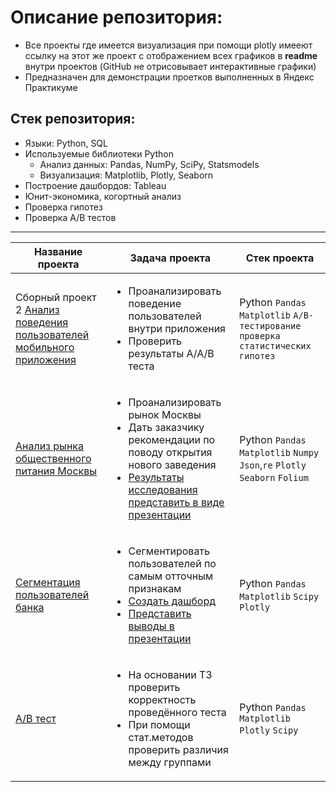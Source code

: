 # Описание репозитория:
* Все проекты где имеется визуализация при помощи plotly имееют ссылку на этот же проект с отображением всех графиков в **readme** внутри проектов (GitHub не отрисовывает интерактивные графики)
* Предназначен для демонстрации проетков выполненных в Яндекс Практикуме

## Стек репозитория:
* Языки: Python, SQL
* Используемые библиотеки Python
   * Анализ данных: Pandas, NumPy, SciPy, Statsmodels
   * Визуализация: Matplotlib, Plotly, Seaborn
* Построение дашбордов: Tableau
* Юнит-экономика, когортный анализ
* Проверка гипотез
* Проверка A/B тестов
  
___ 

| **Название проекта** | **Задача проекта** | **Стек проекта** |
|----------------------|--------------------|------------------|
| Сборный проект 2 [Анализ поведения пользователей мобильного приложения](https://github.com/romanbinya/projecctyandex/tree/main/Сборный%20проект%202)|<ul><li>Проанализировать поведение пользователей внутри приложения</li><li>Проверить результаты A/A/B теста</li></ul>| Python `Pandas` `Matplotlib`     `A/B-тестирование проверка статистических гипотез`
|[Анализ рынка общественного питания Москвы](https://github.com/romanbinya/projecctyandex/tree/main/Анализ%20рынка%20общепита%20Москвы)|<ul><li>Проанализировать рынок Москвы</li><li>Дать заказчику рекомендации по поводу открытия нового заведения</li><li>[Результаты исследования представить в виде презентации](https://drive.google.com/file/d/1xAjPyFQRQ6M7H_xtWxHUfbPiFHENEhWf/view)</li></ul> | Python `Pandas`  `Matplotlib`  `Numpy`  `Json`,`re`  `Plotly`  `Seaborn`  `Folium`|
|[Сегментация пользователей банка](https://github.com/romanbinya/projecctyandex/tree/main/Сегментация%20пользователей%20банка)| <ul><li>Сегментировать пользователей по самым отточным признакам</li><li>[Создать дашборд](https://public.tableau.com/app/profile/roman.binya/viz/FinalProjectYandex_16851910998140/sheet3)</li><li> [Представить выводы в презентации](https://drive.google.com/file/d/1-sr3Y4KdyQbMjS9voE5_fTz35mi527Pw/view)</li></ul>|Python `Pandas`  `Matplotlib`  `Scipy`  `Plotly`|
|[A/B тест](https://github.com/romanbinya/projecctyandex/tree/main/A%5CB%20тест)|<ul><li>На основании ТЗ проверить корректность проведённого теста</li><li>При помощи стат.методов проверить различия между группами</li></ul>|Python `Pandas`  `Matplotlib`  `Plotly`  `Scipy`
